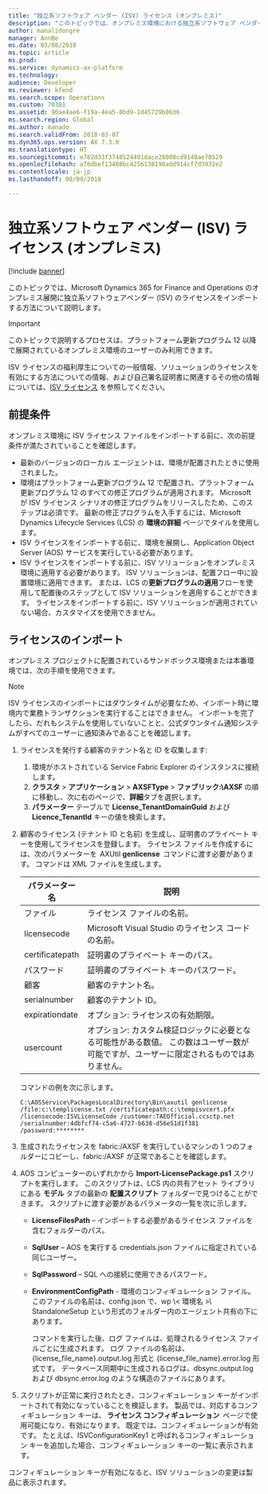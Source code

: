 ```yaml
---
title: "独立系ソフトウェア ベンダー (ISV) ライセンス (オンプレミス)"
description: "このトピックでは、オンプレミス環境における独立系ソフトウェア ベンダー (ISV) のライセンス機能について説明します。"
author: manalidongre
manager: AnnBe
ms.date: 03/08/2018
ms.topic: article
ms.prod: 
ms.service: dynamics-ax-platform
ms.technology: 
audience: Developer
ms.reviewer: kfend
ms.search.scope: Operations
ms.custom: 70381
ms.assetid: 90ae4ae6-f19a-4ea5-8bd9-1d45729b0636
ms.search.region: Global
ms.author: manado
ms.search.validFrom: 2018-03-07
ms.dyn365.ops.version: AX 7.3.0
ms.translationtype: HT
ms.sourcegitcommit: e782d33f3748524491dace28008cd9148ae70529
ms.openlocfilehash: a78dbef13408bc4256138198add914cf7d3932e2
ms.contentlocale: ja-jp
ms.lasthandoff: 08/09/2018

---
```


# <a name="independent-software-vendor-isv-licensing-on-premises"></a>独立系ソフトウェア ベンダー (ISV) ライセンス (オンプレミス)

[!include [banner](../includes/banner.md)]

このトピックでは、Microsoft Dynamics 365 for Finance and Operations のオンプレミス展開に独立系ソフトウェアベンダー (ISV) のライセンスをインポートする方法について説明します。

> [!IMPORTANT]
> このトピックで説明するプロセスは、プラットフォーム更新プログラム 12 以降で展開されているオンプレミス環境のユーザーのみ利用できます。

ISV ライセンスの福利厚生についての一般情報、ソリューションのライセンスを有効にする方法についての情報、および自己署名証明書に関連するその他の情報については、[ISV ライセンス](isv-licensing.md) を参照してください。

## <a name="prerequisites"></a>前提条件
オンプレミス環境に ISV ライセンス ファイルをインポートする前に、次の前提条件が満たされていることを確認します。

- 最新のバージョンのローカル エージェントは、環境が配置されたときに使用されました。
- 環境はプラットフォーム更新プログラム 12 で配置され、プラットフォーム更新プログラム 12 のすべての修正プログラムが適用されます。 Microsoft が ISV ライセンス シナリオの修正プログラムをリリースしたため、このステップは必須です。 最新の修正プログラムを入手するには、Microsoft Dynamics Lifecycle Services (LCS) の **環境の詳細** ページでタイルを使用します。
- ISV ライセンスをインポートする前に、環境を展開し、Application Object Server (AOS) サービスを実行している必要があります。
- ISV ライセンスをインポートする前に、ISV ソリューションをオンプレミス環境に適用する必要があります。 ISV ソリューションは、配置フロー中に設置環境に適用できます。 または、LCS の**更新プログラムの適用**フローを使用して配置後のステップとして ISV ソリューションを適用することができます。 ライセンスをインポートする前に、ISV ソリューションが適用されていない場合、カスタマイズを使用できません。

## <a name="import-licenses"></a>ライセンスのインポート
オンプレミス プロジェクトに配置されているサンドボックス環境または本番環境では、次の手順を使用できます。

> [!NOTE]
> ISV ライセンスのインポートにはダウンタイムが必要なため、インポート時に環境内で業務トランザクションを実行することはできません。 インポートを完了したら、だれもシステムを使用していないことと、公式ダウンタイム通知システムがすべてのユーザーに通知済みであることを確認します。

1. ライセンスを発行する顧客のテナント名と ID を収集します:

    1. 環境がホストされている Service Fabric Explorer のインスタンスに接続します。
    2. **クラスタ** &gt; **アプリケーション** &gt; **AXSFType** &gt; **ファブリック:\\AXSF** の順に移動し、次に右のページで、**詳細**タブを選択します。
    3. **パラメーター** テーブルで **License\_TenantDomainGuid** および **Licence\_TenantId** キーの値を検索します。

2. 顧客のライセンス (テナント ID と名前) を生成し、証明書のプライベート キーを使用してライセンスを登録します。 ライセンス ファイルを作成するには、次のパラメーターを  AXUtil **genlicense**  コマンドに渡す必要があります。 コマンドは XML ファイルを生成します。

    | パラメーター名  | 説明 |
    |-----------------|-------------|
    | ファイル            | ライセンス ファイルの名前。 |
    | licensecode     | Microsoft Visual Studio のライセンス コードの名前。 |
    | certificatepath | 証明書のプライベート キーのパス。 |
    | パスワード        | 証明書のプライベート キーのパスワード。 |
    | 顧客        | 顧客のテナント名。 |
    | serialnumber    | 顧客のテナント ID。 |
    | expirationdate  | オプション: ライセンスの有効期限。 |
    | usercount       | オプション: カスタム検証ロジックに必要となる可能性がある数値。 この数はユーザー数が可能ですが、ユーザーに限定されるものではありません。 |

    コマンドの例を次に示します。

    ```
    C:\AOSService\PackagesLocalDirectory\Bin\axutil genlicense /file:c:\templicense.txt /certificatepath:c:\tempisvcert.pfx /licensecode:ISVLicenseCode /customer:TAEOfficial.ccsctp.net /serialnumber:4dbfcf74-c5a6-4727-b638-d56e51d1f381 /password:********
    ```

3. 生成されたライセンスを fabric:/AXSF を実行しているマシンの 1 つのフォルダーにコピーし、fabric:/AXSF が正常であることを確認します。
4. AOS コンピューターのいずれかから **Import-LicensePackage.ps1** スクリプトを実行します。 このスクリプトは、LCS 内の共有アセット ライブラリにある  **モデル** タブの最新の **配置スクリプト** フォルダーで見つけることができます。 スクリプトに渡す必要があるパラメータの一覧を次に示します。

   - **LicenseFilesPath** – インポートする必要があるライセンス ファイルを含むフォルダーのパス。 
   - **SqlUser** – AOS を実行する credentials.json ファイルに指定されている同じユーザー。
   - **SqlPassword** – SQL への接続に使用できるパスワード。
   - **EnvironmentConfigPath** - 環境のコンフィギュレーション ファイル。 このファイルの名前は、config.json で、wp \\&lt; 環境名 &gt;\\ StandaloneSetup という形式のフォルダー内のエージェント共有の下にあります。

     コマンドを実行した後、ログ ファイルは、処理されるライセンス ファイルごとに生成されます。 ログ ファイルの名前は、{license\_file\_name}.output.log 形式と {license\_file\_name}.error.log 形式です。 データベース同期中に生成されるログは、dbsync.output.log および dbsync.error.log のような構造のファイルにあります。

5. スクリプトが正常に実行されたとき、コンフィギュレーション キーがインポートされて有効になっていることを検証します。 製品では、対応するコンフィギュレーション キーは、 **ライセンス コンフィギュレーション**  ページで使用可能になり、有効になります。 既定では、コンフィギュレーションが有効です。 たとえば、ISVConfigurationKey1 と呼ばれるコンフィギュレーション キーを追加した場合、コンフィギュレーション キーの一覧に表示されます。

コンフィギュレーション キーが有効になると、ISV ソリューションの変更は製品に表示されます。

